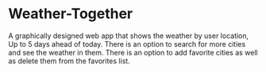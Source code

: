 # Weather-Together
A graphically designed web app that shows the weather by user location, Up to 5 days ahead of today. There is an option to search for more cities and see the weather in them. There is an option to add favorite cities as well as delete them from the favorites list.
